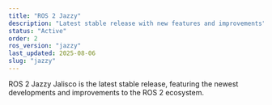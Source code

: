 ```yaml
---
title: "ROS 2 Jazzy"
description: "Latest stable release with new features and improvements"
status: "Active"
order: 2
ros_version: "jazzy"
last_updated: 2025-08-06
slug: "jazzy"
---
```


ROS 2 Jazzy Jalisco is the latest stable release, featuring the newest developments and improvements to the ROS 2 ecosystem.